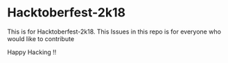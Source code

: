 # Hacktoberfest-2k18


This is for Hacktoberfest-2k18.
This Issues in this repo is for everyone who would like to contribute


Happy Hacking !!
